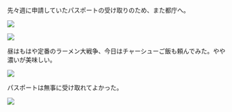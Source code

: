 先々週に申請していたパスポートの受け取りのため、また都庁へ。

![](https://photos.apkas.net/medium/202312/20231219-100937.webp)

![](https://photos.apkas.net/medium/202312/20231219-102207.webp)

昼はもはや定番のラーメン大戦争、今日はチャーシューご飯も頼んでみた。やや濃いが美味しい。

![](https://photos.apkas.net/medium/202312/20231219-125950.webp)

パスポートは無事に受け取れてよかった。

![](https://photos.apkas.net/medium/202312/20231219-191135.webp)
